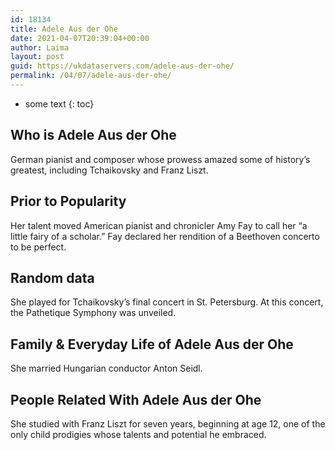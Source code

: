 ```yaml
---
id: 18134
title: Adele Aus der Ohe
date: 2021-04-07T20:39:04+00:00
author: Laima
layout: post
guid: https://ukdataservers.com/adele-aus-der-ohe/
permalink: /04/07/adele-aus-der-ohe/
---
```


* some text
{: toc}


## Who is Adele Aus der Ohe
                  
                  
                  
German pianist and composer whose prowess amazed some of history&#8217;s greatest, including Tchaikovsky and Franz Liszt.
                  
              
            
              
            
                
                
                
## Prior to Popularity
                  
                  
                  
Her talent moved American pianist and chronicler Amy Fay to call her &#8220;a little fairy of a scholar.&#8221; Fay declared her rendition of a Beethoven concerto to be perfect.
                  
              
            
              
            
                
                
                
## Random data
                  
                  
                  
She played for Tchaikovsky&#8217;s final concert in St. Petersburg. At this concert, the Pathetique Symphony was unveiled.
                  
              
            
              
            
                
                
                
## Family & Everyday Life of Adele Aus der Ohe
                  
                  
                  
She married Hungarian conductor Anton Seidl.
                  
              
            
              
            
                
                
                
## People Related With Adele Aus der Ohe
                  
                  
                  
She studied with Franz Liszt for seven years, beginning at age 12, one of the only child prodigies whose talents and potential he embraced.
                  
              
            
              
            
                
              
            
              
              
            
            
              
            
          
          
          
